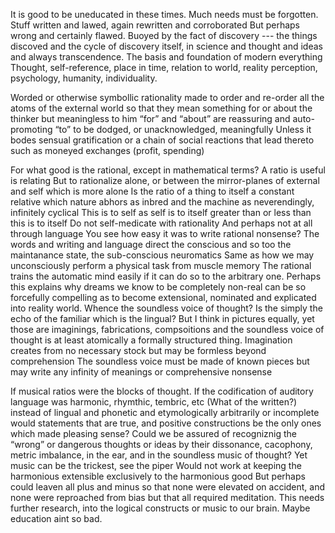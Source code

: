It is good to be uneducated in these times.
Much needs must be forgotten.
Stuff written and lawed, again rewritten and corroborated
But perhaps wrong and certainly flawed.
Buoyed by the fact of discovery --- the things discoved and the cycle of discovery itself, in science and thought and ideas and always transcendence.
The basis and foundation of modern everything
Thought, self-reference, place in time, relation to world,
reality perception, psychology, humanity, individuality.

Worded or otherwise symbollic rationality
made to order
and re-order 
all the atoms of the external world
so that they mean something for or about the thinker
but meaningless to him
“for” and “about” are reassuring and auto-promoting
“to” to be dodged, or unacknowledged, meaningfully
Unless it bodes sensual gratification
or a chain of social reactions that lead thereto
such as moneyed exchanges (profit, spending)

For what good is the rational, except in mathematical terms?
A ratio is useful is relating
But to rationalize alone, or between the mirror-planes of external and self
which is more alone
Is the ratio of a thing to itself
a constant relative
which nature abhors as inbred
and the machine as neverendingly, infinitely cyclical
This is to self as self is to itself greater than or less than this is to itself
Do not self-medicate with rationality
And perhaps not at all through language
You see how easy it was to write rational nonsense?
The words and writing and language direct the conscious 
and so too the maintanance state, the sub-conscious neuromatics
Same as how we may unconsciously perform a physical task
from muscle memory
The rational trains the automatic mind easily
if it can do so to the arbitrary one.
Perhaps this explains why dreams we know to be completely non-real
can be so forcefully compelling as to become extensional, 
nominated and explicated into reality world.
Whence the soundless voice of thought?
Is the simply the echo of the familiar which is the lingual?
But I think in pictures equally, yet those are imaginings, fabrications, compsoitions
and the soundless voice of thought is at least atomically a formally structured thing.
Imagination creates from no necessary stock 
but may be formless beyond comprehension
The soundless voice must be made of known pieces
but may write any infinity of meanings or comprehensive nonsense

If musical ratios were the blocks of thought.
If the codification of auditory language was harmonic, rhymthic, tembric, etc
(What of the written?)
instead of lingual and phonetic and etymologically arbitrarily or incomplete
would statements that are true, and positive constructions
be the only ones which made pleasing sense?
Could we be assured of recogniznig the “wrong” or dangerous thoughts or ideas
by their dissonance, cacophony, metric imbalance, in the ear, and in the soundless
music of thought?
Yet music can be the trickest, see the piper
Would not work at keeping the harmonious extensible exclusively to the harmonious good
But perhaps could leaven all plus and minus
so that none were elevated on accident, and none were reproached from bias
but that all required meditation. 
This needs further research, into the logical constructs or music to our brain.
Maybe education aint so bad.
